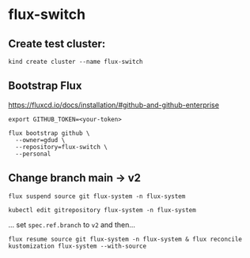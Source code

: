 # flux-switch


## Create test cluster:

```
kind create cluster --name flux-switch
```

## Bootstrap Flux

https://fluxcd.io/docs/installation/#github-and-github-enterprise

```
export GITHUB_TOKEN=<your-token>
```

```
flux bootstrap github \
  --owner=gdud \
  --repository=flux-switch \
  --personal
```

## Change branch main -> v2

```
flux suspend source git flux-system -n flux-system
```

```
kubectl edit gitrepository flux-system -n flux-system
```

... set `spec.ref.branch` to `v2` and then...

```
flux resume source git flux-system -n flux-system & flux reconcile kustomization flux-system --with-source 
```